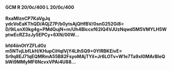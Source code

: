 #### GCM R 20/0c/400 L 20/0c/400
**RxaMlznCP7KaVgJq**<br/>**ydcVoEaKThQD/AQjZ7P/b0ytsAjQHfBV/0snG252Gi8=**<br/>**D/9iLsnX0kg4g+PMdQujN+m/Uh4Blccxf62IQ4VJUzNqwd5M5VMYLH5WptwEcRZ3zJy5EPCy+6XN/00W...**<br/><br/>
**bfd4iinOtYZFLdOz**<br/>**m5NTvjLbfLkH/KHupCiHqlVjY4LlhSQ9+0YlRBKEivE=**<br/>**Sr9q8EJ71qEQMRmA55B82FsyoMAjTYil+Jr6LOTv+W1e7Ta9xI0MArBleQbWi9MMyMF6NcvxVPAi4U88...**
